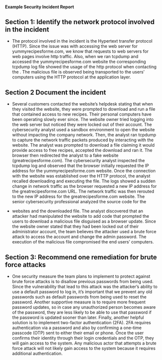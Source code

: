 #### Example Security Incident Report 

## Section 1: Identify the network protocol involved in the incident 
 - The protocol involved in the incident is the Hypertext transfer protocol (HTTP).
Since the issue was with accessing the web server for
yummyrecipesforme.com, we know that requests to web servers for web
pages involve http traffic. Also, when we ran tcpdump and accessed the
yummyrecipesforme.com website the corresponding tcpdump log file showed
the usage of the http protocol when contacting the . The malicious file is
observed being transported to the users’ computers using the HTTP protocol
at the application layer.

## Section 2 Document the incident 
- Several customers contacted the website’s helpdesk stating that when they
visited the website, they were prompted to download and run a file that
contained access to new recipes. Their personal computers have been
operating slowly ever since. The website owner tried logging into the web
server but noticed they were locked out of their account.
The cybersecurity analyst used a sandbox environment to open the website
without impacting the company network. Then, the analyst ran tcpdump to
capture the network traffic packets produced by interacting with the website.
The analyst was prompted to download a file claiming it would provide access
to free recipes, accepted the download and ran it. The browser then
redirected the analyst to a fake website (greatrecipesforme.com).
The cybersecurity analyst inspected the tcpdump log and observed that the
browser initially requested the IP address for the yummyrecipesforme.com
website. Once the connection with the website was established over the HTTP
protocol, the analyst recalled downloading and executing the file. The logs
showed a sudden change in network traffic as the browser requested a new IP
address for the greatrecipesforme.com URL. The network traffic was then
rerouted to the new IP address for the greatrecipesforme.com website.
The senior cybersecurity professional analyzed the source code for the

- websites and the downloaded file. The analyst discovered that an attacker had
manipulated the website to add code that prompted the users to download a
malicious file disguised as a browser update. Since the website owner stated
that they had been locked out of their administrator account, the team
believes the attacker used a brute force attack to access the account and
change the admin password. The execution of the malicious file compromised
the end users’ computers.

## Section 3: Recommend one remediation for brute force attacks 
- One security measure the team plans to implement to protect against brute
force attacks is to disallow previous passwords from being used. Since the
vulnerability that lead to this attack was the attacker’s ability to use a default
password to log in, it’s important that we prevent any old passwords such as
default passwords from being used to reset the password. Another supportive
measure is to require more frequent password updates, so in case any
unauthorized person becomes aware of the password, they are less likely to be
able to use that password if the password is updated sooner than later. Finally,
another helpful solution is to implement two-factor authentication (2FA). 2FA
requires authentication via a password and also by confirming a one-time
passcode (OTP) sent to either their email or phone. Once the user confirms
their identity through their login credentials and the OTP, they will gain access
to the system. Any malicious actor that attempts a brute force attack will not
likely gain access to the system because it requires additional authentication.